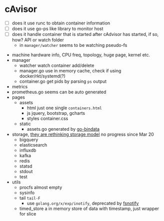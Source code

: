 # cAvisor

- [ ] does it use runc to obtain container information
- [ ] does it use go-ps like library to monitor host
- [ ] does it handle container that is started after cAdvisor has started, if so, how? API or watch folder
  - in `manager/watcher` seems to be watching pseudo-fs

- machine hardware info, CPU freq, topology, huge page, kernel etc.
- manager
  - watcher watch container add/delete
  - manager.go use in memory cache, check if using docker/rkt/systemd(?)
  - container.go get pids by parsing `ps` output
- metrics
 - prometheus.go seems can be auto generated
- pages
  - assets
    - html just one single `containers.html`
    - js jquery, bootstrap, gcharts
    - styles container.css
  - static
    - assets.go generated by [go-bindata](https://github.com/jteeuwen/go-bindata/)
- storage, [they are rethinking storage model](https://github.com/google/cadvisor/issues/1458) no progress since Mar 20
  - bigquery
  - elasticsearch
  - influxdb
  - kafka
  - redis
  - statsd
  - stdout
  - test
- utils
  - procfs almost empty
  - sysinfo
  - tail `tail-F`
    - use `golang.org/x/exp/inotify`, deprecated by [fsnotify](https://github.com/fsnotify/fsnotify)
  - timed_store a in memory store of data with timestamp, just wrapper for slice

